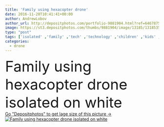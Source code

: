 ```yaml
---
title: 'Family using hexacopter drone'
date: 2016-11-28T10:41:41+00:00
author: AndrewLobov
author_url: http://depositphotos.com/portfolio-9881904.html?ref=64678756
image: https://st3.depositphotos.com/thumbs/9881904/image/13185/131853506/api_thumb_450.jpg?forcejpeg=true
type: "post"
tags: ['isolated' ,'family' ,'tech' ,'technology' ,'children' ,'kids' ,'preschooler' ,'using' ,'son' ,'daughter' ,'mother' ,'parenting' ,'brother' ,'sister' ,'mom' ,'parents' ,'dad' ,'father' ,'siblings' ,'copter' ,'mommy' ,'daddy' ,'drone' ,'Full Length' ,'hexacopter' ]
categories: 
  - drone
---
```

<div aling="center">
            <font size="60"> Family using hexacopter drone isolated on white</font>   
</div>
<div>
    <a href='https://depositphotos.com/131853506/stock-photo-family-using-hexacopter-drone.html?ref=64678756' target=_blank > Go "Depositphotos" to get lage size of this picture ->
        <img href='https://depositphotos.com/131853506/stock-photo-family-using-hexacopter-drone.html?ref=64678756' src='https://st3.depositphotos.com/9881904/13185/i/950/depositphotos_131853506-stock-photo-family-using-hexacopter-drone.jpg?forcejpeg=true' alt='Family using hexacopter drone isolated on white' >
    </a>
</div>
